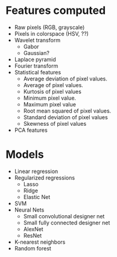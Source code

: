
# Features computed

- Raw pixels (RGB, grayscale)
- Pixels in colorspace (HSV, ??)
- Wavelet transform
  - Gabor
  - Gaussian?
- Laplace pyramid
- Fourier transform
- Statistical features
  - Average deviation of pixel values.
  - Average of pixel values.
  - Kurtosis of pixel values
  - Minimum pixel value.
  - Maximum pixel value
  - Root mean squared of pixel values.
  - Standard deviation of pixel values
  - Skewness of pixel values
- PCA features

# Models
- Linear regression
- Regularized regressions
  - Lasso
  - Ridge
  - Elastic Net
- SVM
- Neural Nets
  - Small convolutional designer net
  - Small fully connected designer net
  - AlexNet
  - ResNet
- K-nearest neighbors
- Random forest
